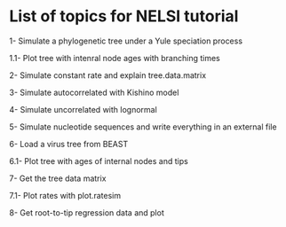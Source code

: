 List of topics for NELSI tutorial
=================================

1- Simulate a phylogenetic tree under a Yule speciation process

  1.1- Plot tree with intenral node ages with branching times

2- Simulate constant rate and explain tree.data.matrix

3- Simulate autocorrelated with Kishino model

4- Simulate uncorrelated with lognormal

5- Simulate nucleotide sequences and write everything in an external file

6- Load a virus tree from BEAST

  6.1- Plot tree with ages of internal nodes and tips

7- Get the tree data matrix

  7.1- Plot rates with plot.ratesim

8- Get root-to-tip regression data and plot
